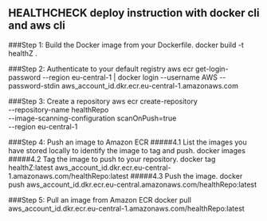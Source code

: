 ## HEALTHCHECK deploy instruction with docker cli and aws cli
###Step 1: Build the Docker image from your Dockerfile.
         docker build -t healthZ .
     
###Step 2: Authenticate to your default registry
         aws ecr get-login-password --region eu-central-1 | docker login --username AWS --password-stdin aws_account_id.dkr.ecr.eu-central-1.amazonaws.com
      
###Step 3: Create a repository
         aws ecr create-repository \
           --repository-name healthRepo \
           --image-scanning-configuration scanOnPush=true \
           --region eu-central-1
    
###Step 4: Push an image to Amazon ECR
     #####4.1 List the images you have stored locally to identify the image to tag and push.
           docker images
     #####4.2 Tag the image to push to your repository.
           docker tag healthZ:latest aws_account_id.dkr.ecr.eu-central-1.amazonaws.com/healthRepo:latest
     #####4.3 Push the image.
           docker push aws_account_id.dkr.ecr.eu-central.amazonaws.com/healthRepo:latest

###Step 5: Pull an image from Amazon ECR
           docker pull aws_account_id.dkr.ecr.eu-central-1.amazonaws.com/healthRepo:latest
